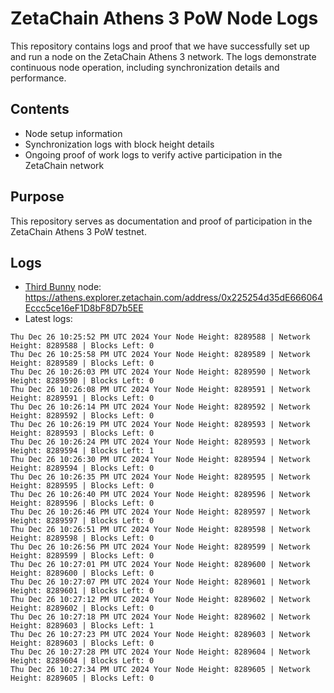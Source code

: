 # ZetaChain Athens 3 PoW Node Logs
This repository contains logs and proof that we have successfully set up and run a node on the ZetaChain Athens 3 network. The logs demonstrate continuous node operation, including synchronization details and performance.

## Contents
- Node setup information
- Synchronization logs with block height details
- Ongoing proof of work logs to verify active participation in the ZetaChain network

## Purpose
This repository serves as documentation and proof of participation in the ZetaChain Athens 3 PoW testnet.

## Logs

- [Third Bunny](https://thirdbunny.xyz/) node: https://athens.explorer.zetachain.com/address/0x225254d35dE666064Eccc5ce16eF1D8bF8D7b5EE
- Latest logs:
```
Thu Dec 26 10:25:52 PM UTC 2024 Your Node Height: 8289588 | Network Height: 8289588 | Blocks Left: 0
Thu Dec 26 10:25:58 PM UTC 2024 Your Node Height: 8289589 | Network Height: 8289589 | Blocks Left: 0
Thu Dec 26 10:26:03 PM UTC 2024 Your Node Height: 8289590 | Network Height: 8289590 | Blocks Left: 0
Thu Dec 26 10:26:08 PM UTC 2024 Your Node Height: 8289591 | Network Height: 8289591 | Blocks Left: 0
Thu Dec 26 10:26:14 PM UTC 2024 Your Node Height: 8289592 | Network Height: 8289592 | Blocks Left: 0
Thu Dec 26 10:26:19 PM UTC 2024 Your Node Height: 8289593 | Network Height: 8289593 | Blocks Left: 0
Thu Dec 26 10:26:24 PM UTC 2024 Your Node Height: 8289593 | Network Height: 8289594 | Blocks Left: 1
Thu Dec 26 10:26:30 PM UTC 2024 Your Node Height: 8289594 | Network Height: 8289594 | Blocks Left: 0
Thu Dec 26 10:26:35 PM UTC 2024 Your Node Height: 8289595 | Network Height: 8289595 | Blocks Left: 0
Thu Dec 26 10:26:40 PM UTC 2024 Your Node Height: 8289596 | Network Height: 8289596 | Blocks Left: 0
Thu Dec 26 10:26:46 PM UTC 2024 Your Node Height: 8289597 | Network Height: 8289597 | Blocks Left: 0
Thu Dec 26 10:26:51 PM UTC 2024 Your Node Height: 8289598 | Network Height: 8289598 | Blocks Left: 0
Thu Dec 26 10:26:56 PM UTC 2024 Your Node Height: 8289599 | Network Height: 8289599 | Blocks Left: 0
Thu Dec 26 10:27:01 PM UTC 2024 Your Node Height: 8289600 | Network Height: 8289600 | Blocks Left: 0
Thu Dec 26 10:27:07 PM UTC 2024 Your Node Height: 8289601 | Network Height: 8289601 | Blocks Left: 0
Thu Dec 26 10:27:12 PM UTC 2024 Your Node Height: 8289602 | Network Height: 8289602 | Blocks Left: 0
Thu Dec 26 10:27:18 PM UTC 2024 Your Node Height: 8289602 | Network Height: 8289603 | Blocks Left: 1
Thu Dec 26 10:27:23 PM UTC 2024 Your Node Height: 8289603 | Network Height: 8289603 | Blocks Left: 0
Thu Dec 26 10:27:28 PM UTC 2024 Your Node Height: 8289604 | Network Height: 8289604 | Blocks Left: 0
Thu Dec 26 10:27:34 PM UTC 2024 Your Node Height: 8289605 | Network Height: 8289605 | Blocks Left: 0
```
